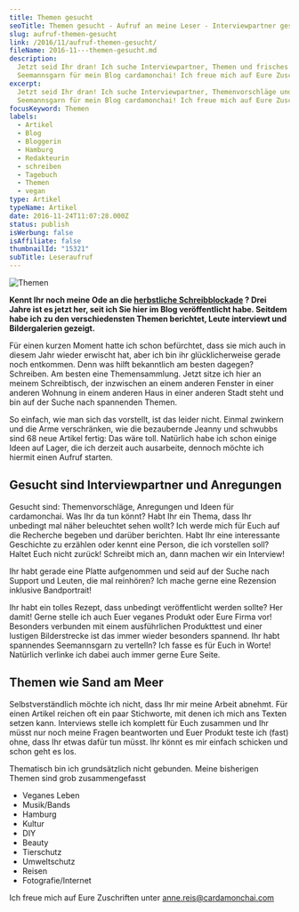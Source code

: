```yaml
---
title: Themen gesucht
seoTitle: Themen gesucht - Aufruf an meine Leser - Interviewpartner gesucht!
slug: aufruf-themen-gesucht
link: /2016/11/aufruf-themen-gesucht/
fileName: 2016-11---themen-gesucht.md
description:
  Jetzt seid Ihr dran! Ich suche Interviewpartner, Themen und frisches
  Seemannsgarn für mein Blog cardamonchai! Ich freue mich auf Eure Zuschriften!
excerpt:
  Jetzt seid Ihr dran! Ich suche Interviewpartner, Themenvorschläge und frisches
  Seemannsgarn für mein Blog cardamonchai! Ich freue mich auf Eure Zuschriften!
focusKeyword: Themen
labels:
  - Artikel
  - Blog
  - Bloggerin
  - Hamburg
  - Redakteurin
  - schreiben
  - Tagebuch
  - Themen
  - vegan
type: Artikel
typeName: Artikel
date: 2016-11-24T11:07:28.000Z
status: publish
isWerbung: false
isAffiliate: false
thumbnailId: "15321"
subTitle: Leseraufruf
---
```


![Themen](http://cardamonchai.com/wp-content/uploads/2016/11/29394622754_0160985023_z-640x427.jpg "Hier könnte Euer Themenvorschlag hängen")

<strong>Kennt Ihr noch meine Ode an die
[herbstliche Schreibblockade](/2013/10/dieser-song-ist-fur-dich-herbstliche-schreibblockade/)
? Drei Jahre ist es jetzt her, seit ich Sie hier im Blog veröffentlicht habe.
Seitdem habe ich zu den verschiedensten Themen berichtet, Leute interviewt und
Bildergalerien gezeigt.</strong>

Für einen kurzen Moment hatte ich schon befürchtet, dass sie mich auch in diesem
Jahr wieder erwischt hat, aber ich bin ihr glücklicherweise gerade noch
entkommen. Denn was hilft bekanntlich am besten dagegen? Schreiben. Am besten
eine Themensammlung. Jetzt sitze ich hier an meinem Schreibtisch, der inzwischen
an einem anderen Fenster in einer anderen Wohnung in einem anderen Haus in einer
anderen Stadt steht und bin auf der Suche nach spannenden Themen.

So einfach, wie man sich das vorstellt, ist das leider nicht. Einmal zwinkern
und die Arme verschränken, wie die bezaubernde Jeanny und schwubbs sind 68 neue
Artikel fertig: Das wäre toll. Natürlich habe ich schon einige Ideen auf Lager,
die ich derzeit auch ausarbeite, dennoch möchte ich hiermit einen Aufruf
starten.

## Gesucht sind Interviewpartner und Anregungen

Gesucht sind: Themenvorschläge, Anregungen und Ideen für cardamonchai. Was Ihr
da tun könnt? Habt Ihr ein Thema, dass Ihr unbedingt mal näher beleuchtet sehen
wollt? Ich werde mich für Euch auf die Recherche begeben und darüber berichten.
Habt Ihr eine interessante Geschichte zu erzählen oder kennt eine Person, die
ich vorstellen soll? Haltet Euch nicht zurück! Schreibt mich an, dann machen wir
ein Interview!

Ihr habt gerade eine Platte aufgenommen und seid auf der Suche nach Support und
Leuten, die mal reinhören? Ich mache gerne eine Rezension inklusive
Bandportrait!

Ihr habt ein tolles Rezept, dass unbedingt veröffentlicht werden sollte? Her
damit! Gerne stelle ich auch Euer veganes Produkt oder Eure Firma vor! Besonders
verbunden mit einem ausführlichen Produkttest und einer lustigen Bilderstrecke
ist das immer wieder besonders spannend. Ihr habt spannendes Seemannsgarn zu
vertelln? Ich fasse es für Euch in Worte! Natürlich verlinke ich dabei auch
immer gerne Eure Seite.

## Themen wie Sand am Meer

Selbstverständlich möchte ich nicht, dass Ihr mir meine Arbeit abnehmt. Für
einen Artikel reichen oft ein paar Stichworte, mit denen ich mich ans Texten
setzen kann. Interviews stelle ich komplett für Euch zusammen und Ihr müsst nur
noch meine Fragen beantworten und Euer Produkt teste ich (fast) ohne, dass Ihr
etwas dafür tun müsst. Ihr könnt es mir einfach schicken und schon geht es los.

Thematisch bin ich grundsätzlich nicht gebunden. Meine bisherigen Themen sind
grob zusammengefasst

<ul>
    <li>Veganes Leben</li>
    <li>Musik/Bands</li>
    <li>Hamburg</li>
    <li>Kultur</li>
    <li>DIY</li>
    <li>Beauty</li>
    <li>Tierschutz</li>
    <li>Umweltschutz</li>
    <li>Reisen</li>
    <li>Fotografie/Internet</li>
</ul>

Ich freue mich auf Eure Zuschriften unter
[anne.reis@cardamonchai.com](mailto:info@cardamonchai.com)
